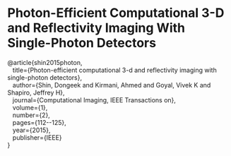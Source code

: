 # Photon-Efficient Computational 3-D and Reflectivity Imaging With Single-Photon Detectors

@article{shin2015photon, <br>
  &nbsp;&nbsp; title={Photon-efficient computational 3-d and reflectivity imaging with single-photon detectors}, <br>
  &nbsp;&nbsp; author={Shin, Dongeek and Kirmani, Ahmed and Goyal, Vivek K and Shapiro, Jeffrey H}, <br>
  &nbsp;&nbsp; journal={Computational Imaging, IEEE Transactions on}, <br>
  &nbsp;&nbsp; volume={1}, <br>
  &nbsp;&nbsp; number={2}, <br>
  &nbsp;&nbsp; pages={112--125}, <br>
  &nbsp;&nbsp; year={2015}, <br>
  &nbsp;&nbsp; publisher={IEEE} <br>
}
